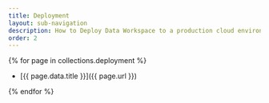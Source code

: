 ```yaml
---
title: Deployment
layout: sub-navigation
description: How to Deploy Data Workspace to a production cloud environment
order: 2
---
```


{% for page in collections.deployment %}

- [{{ page.data.title }}]({{ page.url }})

{% endfor %}
